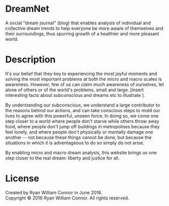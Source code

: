 # DreamNet

A social "dream journal" (blog) that enables analysis of individual and collective dream trends to help everyone be more aware of themselves and their surroundings, thus spurring growth of a healthier and more pleasant world.

# Description

It's our belief that they key to experiencing the most joyful moments and solving the most important problems at both the micro and macro scales is awareness.  However, few of us can claim much awareness of ourselves, let alone of others or of the world's problems, small and large. [insert interesting facts about subconscious and dreams etc to illustrate ].

By understanding our subconscious, we understand a large contributor to the reasons behind our actions, and can take conscious steps to mold our lives to agree with this powerful, unseen force.  In doing so, we come one step closer to a world where people don't starve while others throw away food, where people don't jump off buildings in metropolises because they feel lonely, and where people don't physically or mentally damage one another -- not because these things cannot be done, but because the situations in which it is adventageous to do so simply do not arise.

By enabling micro and macro dream analysis, this website brings us one step closer to the real dream: liberty and justice for all.

# License

Created by Ryan William Connor in June 2016.  
Copyright © 2016 Ryan William Connor. All rights reserved.
